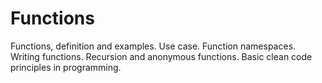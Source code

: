 # Functions

Functions, definition and examples. Use case. Function namespaces. Writing functions. Recursion and anonymous functions. Basic clean code principles in programming.
